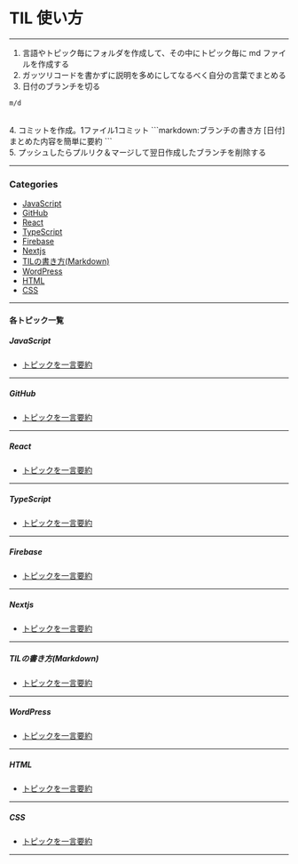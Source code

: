 # TIL 使い方

---

1. 言語やトピック毎にフォルダを作成して、その中にトピック毎に md ファイルを作成する
   <br/>
2. ガッツリコードを書かずに説明を多めにしてなるべく自分の言葉でまとめる
   <br/>
3. 日付のブランチを切る

```markdown:ブランチ
m/d
```

  <br/>
4. コミットを作成。1ファイル1コミット
```markdown:ブランチの書き方
[日付]まとめた内容を簡単に要約
```
  <br/>
5. プッシュしたらプルリク＆マージして翌日作成したブランチを削除する

---


### Categories
* [JavaScript](JavaScript)
* [GitHub](GitHub)
* [React](React)
* [TypeScript](TypeScript)
* [Firebase](Firebase)
* [Nextjs](Nextjs)
* [TILの書き方(Markdown)](TILの書き方(Markdown))
* [WordPress](WordPress)
* [HTML](HTML)
* [CSS](CSS)

---

#### 各トピック一覧

##### JavaScript
* [トピックを一言要約](URL)
---

##### GitHub
* [トピックを一言要約](URL)
---

##### React
* [トピックを一言要約](URL)
---

##### TypeScript
* [トピックを一言要約](URL)
---

##### Firebase
* [トピックを一言要約](URL)
---

##### Nextjs
* [トピックを一言要約](URL)
---

##### TILの書き方(Markdown)
* [トピックを一言要約](URL)
---

##### WordPress
* [トピックを一言要約](URL)
---

##### HTML
* [トピックを一言要約](URL)
---

##### CSS
* [トピックを一言要約](URL)
---
